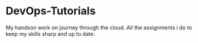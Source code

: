 # DevOps-Tutorials
My handson work on journey through the cloud. All the assignments i do to keep my skills sharp and up to date. 
